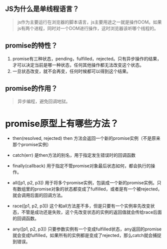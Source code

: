 ## JS为什么是单线程语言？
> js作为主要运行在浏览器的脚本语言，js主要用途之一就是操作DOM。如果js有两个进程，同时对一个DOM进行操作，这时浏览器该听哪个线程的。

## promise的特性？
1. promise有三种状态，pending，fulfilled，rejected。只有异步操作的结果，才可以决定当前是哪一种状态，任何其他操作都无法改变这个状态。
2. 一旦状态改变，就不会再变，任何时候都可以得到这个结果。

## promise的作用？
> 异步编程，避免回调地狱。

# promise原型上有哪些方法？
- then(resolved, rejected)
then 方法会返回一个新的promise实例（不是原来那个promise实例）

- catch(err)
是then方法的别名，用于指定发生错误时的回调函数

- finally(callback)
用于指定不管promise对象最后状态如何，都会执行的操作。

- all([p1, p2, p3])
用于将多个promise实例，包装成一个新的promise实例。只有数组里的promise对象的状态都变成了fulfilled，或者是有一个被rejected，就会调用后面的回调方法。

- race([p1, p2, p3])
这个和all方法差不多，但是只要有一个实例率先改变状态，不管是成功还是失败，这个先改变状态的实例的返回值就会传给race后面的回调函数。

- any([p1, p2, p3])
只要参数实例有一个变成fulfilled状态，any返回的promise就会变成fulfilled，如果所有的实例都是变成了rejected，那么catch就会捕捉到错误。